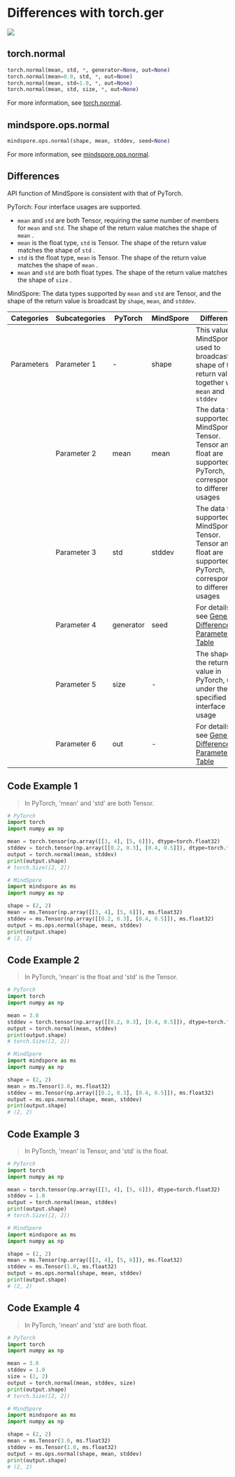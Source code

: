 # Differences with torch.ger

<a href="https://gitee.com/mindspore/docs/blob/r2.1/docs/mindspore/source_en/note/api_mapping/pytorch_diff/normal.md" target="_blank"><img src="https://mindspore-website.obs.cn-north-4.myhuaweicloud.com/website-images/r2.1/resource/_static/logo_source_en.png"></a>

## torch.normal

```python
torch.normal(mean, std, *, generator=None, out=None)
torch.normal(mean=0.0, std, *, out=None)
torch.normal(mean, std=1.0, *, out=None)
torch.normal(mean, std, size, *, out=None)
```

For more information, see [torch.normal](https://pytorch.org/docs/1.8.1/generated/torch.normal.html).

## mindspore.ops.normal

```python
mindspore.ops.normal(shape, mean, stddev, seed=None)
```

For more information, see [mindspore.ops.normal](https://www.mindspore.cn/docs/en/r2.1/api_python/ops/mindspore.ops.normal.html).

## Differences

API function of MindSpore is consistent with that of PyTorch.

PyTorch: Four interface usages are supported.

- `mean` and `std` are both Tensor, requiring the same number of members for `mean` and `std`. The shape of the return value matches the shape of `mean` .
- `mean` is the float type, `std` is Tensor. The shape of the return value matches the shape of `std` .
- `std` is the float type, `mean` is Tensor. The shape of the return value matches the shape of `mean` .
- `mean` and `std` are both float types. The shape of the return value matches the shape of `size` .

MindSpore: The data types supported by `mean` and `std` are Tensor, and the shape of the return value is broadcast by `shape`, `mean`, and `stddev`.

| Categories | Subcategories | PyTorch      | MindSpore     | Differences   |
| ---------- | ------------- | ------------ | ---------     | ------------- |
| Parameters | Parameter 1   | -            | shape         | This value in MindSpore is used to broadcast the shape of the return value together with `mean` and `stddev` |
|            | Parameter 2   | mean         | mean          | The data type supported in MindSpore is Tensor. Tensor and float are supported in PyTorch, corresponding to different usages |
|            | Parameter 3   | std          | stddev        | The data type supported in MindSpore is Tensor. Tensor and float are supported in PyTorch, corresponding to different usages |
|            | Parameter 4   | generator    | seed          | For details, see [General Difference Parameter Table](https://www.mindspore.cn/docs/en/r2.1/note/api_mapping/pytorch_api_mapping.html#general-difference-parameter-table) |
|            | Parameter 5   | size         | -             | The shape of the return value in PyTorch, used under the specified interface usage |
|            | Parameter 6   | out          | -             | For details, see [General Difference Parameter Table](https://www.mindspore.cn/docs/en/r2.1/note/api_mapping/pytorch_api_mapping.html#general-difference-parameter-table) |

## Code Example 1

> In PyTorch, 'mean' and 'std' are both Tensor.

```python
# PyTorch
import torch
import numpy as np

mean = torch.tensor(np.array([[3, 4], [5, 6]]), dtype=torch.float32)
stddev = torch.tensor(np.array([[0.2, 0.3], [0.4, 0.5]]), dtype=torch.float32)
output = torch.normal(mean, stddev)
print(output.shape)
# torch.Size([2, 2])

# MindSpore
import mindspore as ms
import numpy as np

shape = (2, 2)
mean = ms.Tensor(np.array([[3, 4], [5, 6]]), ms.float32)
stddev = ms.Tensor(np.array([[0.2, 0.3], [0.4, 0.5]]), ms.float32)
output = ms.ops.normal(shape, mean, stddev)
print(output.shape)
# (2, 2)
```

## Code Example 2

> In PyTorch, 'mean' is the float and 'std' is the Tensor.

```python
# PyTorch
import torch
import numpy as np

mean = 3.0
stddev = torch.tensor(np.array([[0.2, 0.3], [0.4, 0.5]]), dtype=torch.float32)
output = torch.normal(mean, stddev)
print(output.shape)
# torch.Size([2, 2])

# MindSpore
import mindspore as ms
import numpy as np

shape = (2, 2)
mean = ms.Tensor(3.0, ms.float32)
stddev = ms.Tensor(np.array([[0.2, 0.3], [0.4, 0.5]]), ms.float32)
output = ms.ops.normal(shape, mean, stddev)
print(output.shape)
# (2, 2)
```

## Code Example 3

> In PyTorch, 'mean' is Tensor, and 'std' is the float.

```python
# PyTorch
import torch
import numpy as np

mean = torch.tensor(np.array([[3, 4], [5, 6]]), dtype=torch.float32)
stddev = 1.0
output = torch.normal(mean, stddev)
print(output.shape)
# torch.Size([2, 2])

# MindSpore
import mindspore as ms
import numpy as np

shape = (2, 2)
mean = ms.Tensor(np.array([[3, 4], [5, 6]]), ms.float32)
stddev = ms.Tensor(1.0, ms.float32)
output = ms.ops.normal(shape, mean, stddev)
print(output.shape)
# (2, 2)
```

## Code Example 4

> In PyTorch, 'mean' and 'std' are both float.

```python
# PyTorch
import torch
import numpy as np

mean = 3.0
stddev = 1.0
size = (2, 2)
output = torch.normal(mean, stddev, size)
print(output.shape)
# torch.Size([2, 2])

# MindSpore
import mindspore as ms
import numpy as np

shape = (2, 2)
mean = ms.Tensor(3.0, ms.float32)
stddev = ms.Tensor(1.0, ms.float32)
output = ms.ops.normal(shape, mean, stddev)
print(output.shape)
# (2, 2)
```
